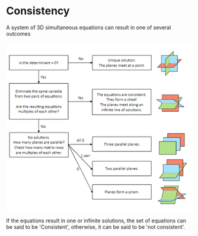 # Consistency

A system of 3D simultaneous equations can result in one of several outcomes

![Diagram](./../../Images/Consistency.png)

If the equations result in one or infinite solutions, the set of equations can be said to be 'Consistent', otherwise, it can be said to be 'not consistent'.